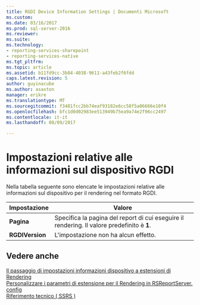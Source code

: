 ```yaml
---
title: RGDI Device Information Settings | Documenti Microsoft
ms.custom: 
ms.date: 03/16/2017
ms.prod: sql-server-2016
ms.reviewer: 
ms.suite: 
ms.technology:
- reporting-services-sharepoint
- reporting-services-native
ms.tgt_pltfrm: 
ms.topic: article
ms.assetid: b11fd9cc-3b84-4038-9611-a43feb2f6fdd
caps.latest.revision: 5
author: guyinacube
ms.author: asaxton
manager: erikre
ms.translationtype: MT
ms.sourcegitcommit: f3481fcc2bb74eaf93182e6cc58f5a06666e10f4
ms.openlocfilehash: bfc1d0d02983ee513949b75ea9a74e2f96cc2497
ms.contentlocale: it-it
ms.lasthandoff: 08/09/2017

---
```

# <a name="rgdi-device-information-settings"></a>Impostazioni relative alle informazioni sul dispositivo RGDI
  Nella tabella seguente sono elencate le impostazioni relative alle informazioni sul dispositivo per il rendering nel formato RGDI.  
  
|Impostazione|Valore|  
|-------------|-----------|  
|**Pagina**|Specifica la pagina del report di cui eseguire il rendering. Il valore predefinito è **1**.|  
|**RGDIVersion**|L'impostazione non ha alcun effetto.|  
  
## <a name="see-also"></a>Vedere anche  
 [Il passaggio di impostazioni informazioni dispositivo a estensioni di Rendering](../reporting-services/report-server-web-service/net-framework/passing-device-information-settings-to-rendering-extensions.md)   
 [Personalizzare i parametri di estensione per il Rendering in RSReportServer. config](../reporting-services/customize-rendering-extension-parameters-in-rsreportserver-config.md)   
 [Riferimento tecnico &#40; SSRS &#41;](../reporting-services/technical-reference-ssrs.md)  
  
  

